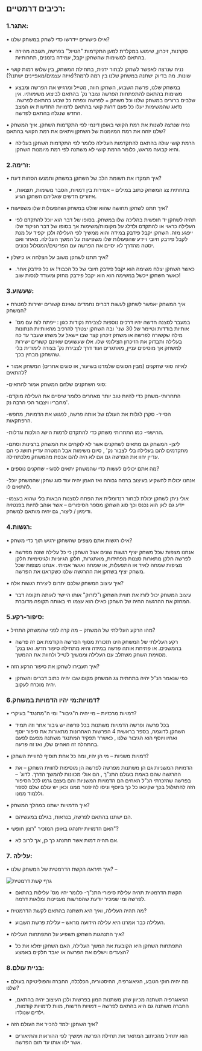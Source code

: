 ## רכיבים דרמטיים:

### 1.אתגר:

•	אילו כישורים יידרשו כדי לשחק במשחק שלנו?

-	סקרנות, זיכרון, שימוש במקלדת למען התקדמות "הטיול" בפרשה, תגובה מהירה בהתאם למשימות שהשחקן יקבל, עמידה בזמנים, תחרותיות.
  
•	נניח שנרצה לאפשר לשחקן לבחור ידנית, בתחילת המשחק, בין שלוש רמות קושי שונות. מה בדיוק ישתנה במשחק שלנו בין רמה לרמה?(איזה עצמים/מאפיינים ישתנו?)

-	במשחק שלנו, פרשת השבוע, השחקן חווה, מטייל ומרגיש את הפרשה ומבצע משימות בהתאם להתפתחות הפרשה וצובר נק' בהתאם לביצוע משימותיו. אין שלבים ברורים במשחק שלנו וכל משחק = לפרשה ונפתח כל שבוע בהתאם לפרשה. נדאג שהמשימות יעלו כל פעם דרגת קושי בהתאם לדמויות החדשות או המצב החדש שנגלה בהתאם לפרשה. 

•	נניח שנרצה לשנות את רמת הקושי באופן דינמי לפי התקדמות השחקן. איך המשחק שלנו יזהה את רמת המיומנות של השחקן ויתאים את רמת הקושי בהתאם?

-	הרמת קושי עולה בהתאם להתקדמות העלילה כלומר לפי התקדמות השחקן בעלילה והיא קבועה מראש, כלומר הרמת קושי לא משתנה לפי רמת מיומנות השחקן.

### 2.זרימה:

•	איך תמקדו את תשומת הלב של השחקן במשחק ותמנעו הסחות דעת?

-	בתחתית צג המשחק כתוב במילים – אמירות בין דמויות, הסבר משימות, תוצאות, איזורים חדשים שאליהם השחקן הגיע.
  
•	איך תתנו לשחקן תחושה שהוא שולט במשחק ושהפעולות שלו משפיעות?

-	תהיה לשחקן יד חופשית בהליכה שלו במשחק. בסופו של דבר הוא יוכל להתקדם לפי העלילה כראוי או להתקדם ולדלג על מקומות/משימות אך בסופו של דבר הניקוד שלו ייפגע מזה. השחקן יקבל פידבק במידה והוא ממשיך לפי העלילה ולכן יקפיד על מנת לקבל פידבק חיובי ויידע שהפעולות שלו משפיעות על המשך העלילה. מאחר ואם יסטה מהדרך לא יסיים את הפרשה עם הפריטים/המסלול נכונים.
  
•	איך תתנו לשחקן משוב על הצלחה או כישלון?

- כאשר השחקן יצלח משימה הוא יקבל פידבק חיובי של כל הכבוד! או כל פידבק אחר. כאשר השחקן ייכשל במשימה הוא הוא יקבל פידבק מחזק ומעודד לנסות שוב!
 
### 3.שעשוע:
  
•	איך המשחק יאפשר לשחקן לעשות דברים נחמדים שאינם קשורים ישירות למטרת המשחק?

-	במעבר לסצנה חדשה יהיו דרכים נוספות לצבירת נקודות כגון : ייפתח לוח עם מס' אותיות בודדות וטיימר של 30 שני' ובה השחקן יצטרך להרכיב מהאותיות הנתונות מילה שקשורה לפרשה או משחק זיכרון קצר שבו יישאל על משהו שעבר עד כה בעלילה ותבדוק את הזיכרון הצילומי שלו. אלו שעשועים שאינם קשורים ישירות למשחק אך מוסיפים עניין, מאתגרים ועוד דרך לצבירת נק' בצורה לימודית בלי שהשחקן מבחין בכך.
  
•	לאיזה סוגי שחקנים (מבין הסוגים שלמדנו בשיעור, או סוגים אחרים) המשחק אמור להתאים?

-סוגי השחקנים שלהם המשחק אמור להתאים:

-התחרותי-משחק כדי להיות טוב יותר מאחרים כלומר שיסיים את העלילה מוקדם מחבריו ויצבור הכי הרבה נק'.
  
-הסייר- סקרן לגלות את העולם של אותה פרשה, לפגוש את הדמויות, מחפש הרפתקאות.
  
-ההישגי- כמו התחרותי משחק כדי להתקדם לרמות הישג הולכות וגדלות.

-ליצן- המשחק גם מתאים לשחקנים אשר לא לוקחים את המשחק ברצינות וסתם מתקדמים להם בעלילה בלי לצבור נק' , סיום משימות אבל המטרה עדיין תושג כי הם עדיין יחוו את הפרשה גם אם לא היה להם אכפת מהמשחק מלכתחילה.

•	מה אתם יכולים לעשות כדי שהמשחק יתאים לסוגי- שחקנים נוספים?

-אנחנו יכולות להשקיע בעיצוב ברמה גבוהה ואז האמן יהיה עוד סוג שחקן שהמשחק יוכל להתאים לו.
  
-אולי ניתן לשחקן יכולת לבחור רנדומלית את הפתח לסצנות הבאות בלי שהוא בעצמו יידע גם לאן הוא נכנס וכך סוג השחקן מספר הסיפורים – אשר אוהב לחיות בפנטזיה ודימיון / ליצור, גם יהיה מותאם למשחק.
  
### 4.רגשות:
 	
•	אילו רגשות אתם מצפים שהשחקן ירגיש תוך כדי משחק?

-	אנחנו מצפות שכל משחק יציף רגשות שונים אצל השחקן כי כל עלילה שונה מפרשה לפרשה חלקן מתארות סצנות מפחידות, מאתגרות, חלקן הגיוניות ולגיטימיות חלקן מציפות שמחה לאיד או התפעלות, או שמחה ואושר אמיתי. אנחנו מצפות שכל משחק יציף בשחקן את ההרגשה שלנו כשקראנו את הפרשה.
  
•	איך עיצוב המשחק שלכם יתרום ליצירת רגשות אלה?

- עיצוב המשחק יכול לזרז את חווית השחקן ו"לזרוק" אותו היישר לאותה תקופה דבר המחזק את ההרגשה החיה של השחקן כאילו הוא עצמו חי באותה תקופה מדוברת.
  
### 5.סיפור-רקע:
  
•	מהו הרקע העלילתי של המשחק – מה קרה לפני שהמשחק התחיל?

-	רקע העלילתי של המשחק הינו תזכורת מסוף הפרשה הקודמת אם זה פרשה בהמשכים. או פתיחת אותה פרשה במידה והיא מתחילה סיפור חדש. ואז בנק' מסוימת השחק משתלב עם העלילה וממשיך לטייל ולחוות את ההמשך.
  
•	איך תעבירו לשחקן את סיפור הרקע הזה?

- כפי שנאמר הנ"ל יהיה בתחתית צג המשחק מקום שבו יהיה כתוב דברים והשחקן יהיה מוכרח לעקוב.
  
### 6.דמויות:מי יהיו הדמויות במשחק?
  
•	דמויות מרכזיות – מי יהיה ה"גיבור" ומי ה"מתנגד" בעיקרי?

-	בכל פרשה ופרשה הדמויות משתנות בכל פרשה יש גיבור אחר וזה תמיד השחקן.לדוגמה, בספר בראשית 4 הפרשות האחרונות מתאורות את סיפור יוסף ואחיו ויוסף הוא הגיבור שלנו , כאשרר תפקיד המתנגד משתנה מפעם לפעם בהתחלה זה האחים שלו, ואז זה פרעה.
  
•	דמויות משניות – מי הן יהיו, ומה כל אחת תוסיף לחוויית השחקן?

-	הדמויות המשניות גם הן משתנות מפרשה לפרשה הן מוסיפות לחווית השחקן – את ההרגשה שהם באמת בעולם התנ"ך , הם אולי מכוונות להמשך הדרך. לדוג' – בפרשה שהזכרתי הנ"ל האחים הם הדמויות המשניות והם בעצם גרמו לכל הסיפור הזה להתגלגל בכך שקינאו כל כך ביוסף וניסו להיפטר ממנו וכאן יש עולם שלם לספר וללמוד ממנו.
  
•	איך הדמויות ישתנו במהלך המשחק?

-	הם ישתנו בהתאם לפרשה, בנראות, בגילם במעשיהם.
  
•	האם הדמויות יתנהגו באופן המזכיר "רצון חופשי"?

-	אם תהיה דמות אשר תתנהג כך כן, אך לרוב לא.
  
### 7. עלילה:
 	
•	איך תיראה הקשת הדרמטית של המשחק שלנו? – 

![גרף קשת דרמטית](https://github.com/game-devcourse/Parashat_Hashavua/assets/86705118/21d21ee1-d256-4868-93e3-1d782fe34735)


-	הקשת הדרמטית תהיה עלילת סיפורי התנ"ך- כלומר יהיו מס' עלילות בהתאם לפרשה ומי שמכיר יודעת שהפרשות מעניינות ומלאות דרמה.
  
•	מה תהיה העלילה, ואיך היא תשתנה בהתאם לקשת הדרמטית?

-	העלילה כבר אמרנו היא עלילה הידועה מראש – עלילת פרשת השבוע.
  
•	איך התנהגות השחקן תשפיע על התפתחות העלילה?

-  התפתחות השחקן היא הקובעת את המשך העלילה, האם השחקן ימלא את כל הצעדים וישלים את הפרשה או יאבד חלקים באמצע?
  
### 8.בניית עולם:

•	מה יהיה חוקי הטבע, הגיאוגרפיה, ההיסטוריה, הכלכלה, החברה והפוליטיקה בעולם שלנו?

-	הגיאוגרפיה תשתנה מכיוון שהן משתנות המון בפרשות ולכן העיצוב יהיה בהתאם, החברה משתנה גם היא בהתאם לפרשה – דמויות חדשות, מוות לדמויות קודמות, ילדים שנולדו.
  
•	איך השחקן ילמד להכיר את העולם הזה?

-	הוא יתחיל מהכיתוב המתאר את תחילת הפרשה וימשיך לפי ההוראות והתיאורים אשר ילוו אותו עד תום הפרשה.

